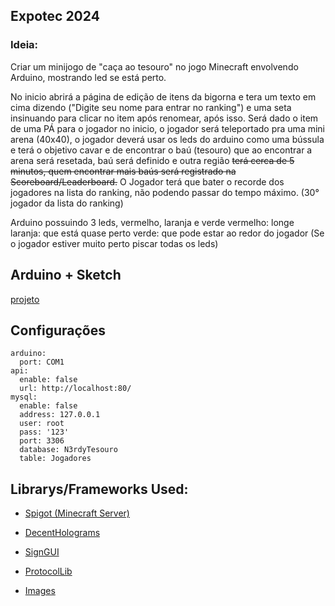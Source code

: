 ## Expotec 2024

### Ideia:
Criar um minijogo de "caça ao tesouro" no jogo Minecraft envolvendo Arduino, mostrando led se está perto.

No inicio abrirá a página de edição de itens da bigorna
e tera um texto em cima dizendo ("Digite seu nome para entrar no ranking")
e uma seta insinuando para clicar no item após renomear, após isso.
Será dado o item de uma PÁ para o jogador no inicio, o jogador será teleportado pra uma mini arena (40x40), o jogador deverá usar os leds do arduino como uma bússula e terá o objetivo cavar e de encontrar o baú (tesouro)
que ao encontrar a arena será resetada, baú será definido e outra região
~~terá cerca de 5 minutos, quem encontrar mais baús será registrado na Scoreboard/Leaderboard.~~
O Jogador terá que bater o recorde dos jogadores na lista do ranking, não podendo passar do tempo máximo. (30° jogador da lista do ranking)

Arduino possuindo 3 leds, vermelho, laranja e verde
vermelho: longe
laranja: que está quase perto
verde: que pode estar ao redor do jogador
(Se o jogador estiver muito perto piscar todas os leds)


## Arduino + Sketch

[projeto](https://www.tinkercad.com/things/4CsAqzCUjmf-expotec-minecraft-2024?sharecode=N_ip5fn6wPsz_1O8KaItVAOZYmll_KhuWK5MK8uHq5U)

## Configurações

```
arduino:
  port: COM1
api:
  enable: false
  url: http://localhost:80/
mysql:
  enable: false
  address: 127.0.0.1
  user: root
  pass: '123'
  port: 3306
  database: N3rdyTesouro
  table: Jogadores

```


## Librarys/Frameworks Used:

* [Spigot (Minecraft Server)](https://www.spigotmc.org/wiki/spigot-plugin-development/)

* [DecentHolograms](https://github.com/DecentSoftware-eu/DecentHolograms)

* [SignGUI](https://github.com/Rapha149/SignGUI)

* [ProtocolLib](https://github.com/dmulloy2/ProtocolLib)

* [Images](https://github.com/Andavin/Images)
